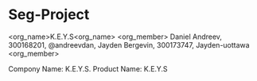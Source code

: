 # Seg-Project
<org_name>K.E.Y.S<org_name>
<org_member> Daniel Andreev, 300168201, @andreevdan, Jayden Bergevin, 300173747, Jayden-uottawa <org_member>


Compony Name: K.E.Y.S.
Product Name: K.E.Y.S


